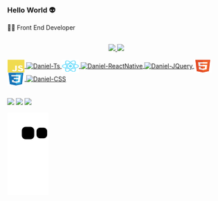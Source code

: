 ### Hello World 👽
👨‍🎓 Front End Developer
##
<div align="center">
  <a href="https://github.com/dan-ribeiroalves">
  <img height="160em" src="https://github-readme-stats.vercel.app/api?username=dan-ribeiroalves&show_icons=true&theme=dark&include_all_commits=true&count_private=true"/>
  <img height="160em" src="https://github-readme-stats.vercel.app/api/top-langs/?username=dan-ribeiroalves&layout=compact&langs_count=7&theme=dark"/>
</div>
<div style="display: inline_block"><br>
  <img align="center" alt="Daniel-Js" height="30" width="40" src="https://raw.githubusercontent.com/devicons/devicon/master/icons/javascript/javascript-plain.svg">
   <img align="center" alt="Daniel-Ts" height="30" width="40" src="https://cdn.jsdelivr.net/gh/devicons/devicon/icons/typescript/typescript-plain.svg">
  <img align="center" alt="Daniel-React" height="30" width="40" src="https://raw.githubusercontent.com/devicons/devicon/master/icons/react/react-original.svg">
  <img align="center" alt="Daniel-ReactNative" height="30" width="45" src="https://www.datocms-assets.com/45470/1631026680-logo-react-native.png">
    <img align="center" alt="Daniel-JQuery" height="30" width="40" src="https://cdn.jsdelivr.net/gh/devicons/devicon/icons/jquery/jquery-plain-wordmark.svg">
  <img align="center" alt="Daniel-HTML" height="30" width="40" src="https://raw.githubusercontent.com/devicons/devicon/master/icons/html5/html5-original.svg">
  <img align="center" alt="Daniel-CSS" height="30" width="40" src="https://raw.githubusercontent.com/devicons/devicon/master/icons/css3/css3-original.svg">
  <img align="center" alt="Daniel-CSS" height="30" width="40" src="https://cdn.jsdelivr.net/gh/devicons/devicon/icons/sass/sass-original.svg"
</div>
  
  ##
  
  <div>
    <a href="https://www.linkedin.com/in/daniel-ribeiro-b26a011a1" target="_blank"><img src="https://img.shields.io/badge/-LinkedIn-%230077B5?style=for-the-badge&logo=linkedin&logoColor=white" target="_blank"></a> 
    <a href="https://www.instagram.com/invites/contact/?i=1a70shjobxjyr&utm_content=11juvvu" target="_blank"><img src="https://img.shields.io/badge/Instagram-E4405F?style=for-the-badge&logo=instagram&logoColor=white" target="_blank"></a>
    <a href="https://www.facebook.com/profile.php?id=100009307332282" target="_blank"><img src="https://img.shields.io/badge/Facebook-1877F2?style=for-the-badge&logo=facebook&logoColor=white" target="_blank"></a>
    
   ![Snake animation](https://github.com/dan-ribeiroalves/dan-ribeiroalves/blob/output/github-contribution-grid-snake.svg)
    
  </div>
